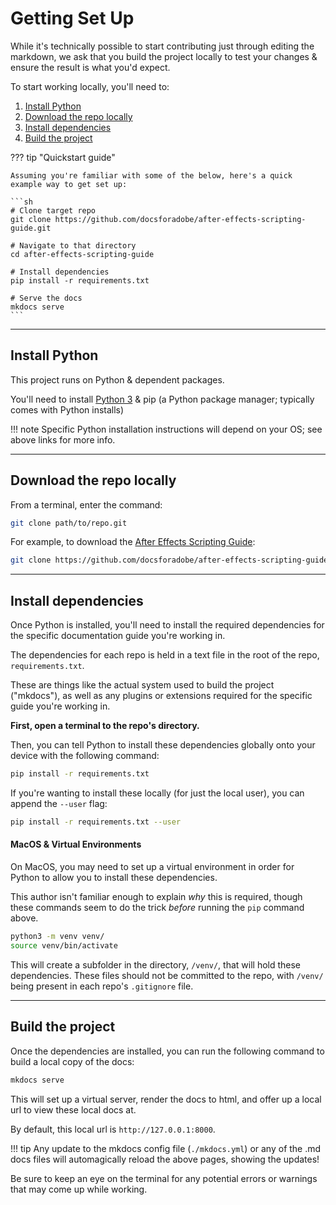 # Getting Set Up

While it's technically possible to start contributing just through editing the markdown, we ask that you build the project locally to test your changes & ensure the result is what you'd expect.

To start working locally, you'll need to:

1. [Install Python](#install-python)
2. [Download the repo locally](#download-the-repo-locally)
3. [Install dependencies](#install-dependencies)
4. [Build the project](#build-the-project)

??? tip "Quickstart guide"

    Assuming you're familiar with some of the below, here's a quick example way to get set up:

    ```sh
    # Clone target repo
    git clone https://github.com/docsforadobe/after-effects-scripting-guide.git

    # Navigate to that directory
    cd after-effects-scripting-guide

    # Install dependencies
    pip install -r requirements.txt

    # Serve the docs
    mkdocs serve
    ```

---

## Install Python

This project runs on Python & dependent packages.

You'll need to install [Python 3](https://www.python.org/downloads/) & pip (a Python package manager; typically comes with Python installs)

!!! note
    Specific Python installation instructions will depend on your OS; see above links for more info.

---

## Download the repo locally

From a terminal, enter the command:

```sh
git clone path/to/repo.git
```

For example, to download the [After Effects Scripting Guide](https://github.com/docsforadobe/after-effects-scripting-guide/):

```sh
git clone https://github.com/docsforadobe/after-effects-scripting-guide.git
```

---

## Install dependencies

Once Python is installed, you'll need to install the required dependencies for the specific documentation guide you're working in.

The dependencies for each repo is held in a text file in the root of the repo, `requirements.txt`.

These are things like the actual system used to build the project ("mkdocs"), as well as any plugins or extensions required for the specific guide you're working in.

**First, open a terminal to the repo's directory.**

Then, you can tell Python to install these dependencies globally onto your device with the following command:

```sh
pip install -r requirements.txt
```

If you're wanting to install these locally (for just the local user), you can append the `--user` flag:

```sh
pip install -r requirements.txt --user
```

#### MacOS & Virtual Environments

On MacOS, you may need to set up a virtual environment in order for Python to allow you to install these dependencies.

This author isn't familiar enough to explain *why* this is required, though these commands seem to do the trick *before* running the `pip` command above.

```sh
python3 -m venv venv/
source venv/bin/activate
```

This will create a subfolder in the directory, `/venv/`, that will hold these dependencies. These files should not be committed to the repo, with `/venv/` being present in each repo's `.gitignore` file.

---

## Build the project

Once the dependencies are installed, you can run the following command to build a local copy of the docs:

```sh
mkdocs serve
```

This will set up a virtual server, render the docs to html, and offer up a local url to view these local docs at.

By default, this local url is `http://127.0.0.1:8000`.

!!! tip
    Any update to the mkdocs config file (`./mkdocs.yml`) or any of the .md docs files will automagically reload the above pages, showing the updates!

Be sure to keep an eye on the terminal for any potential errors or warnings that may come up while working.
